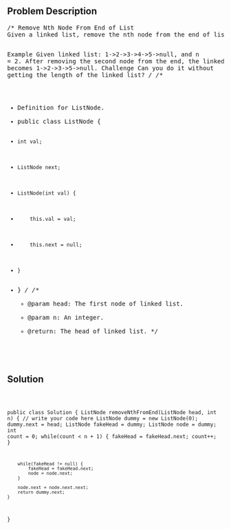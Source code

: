 <!--
<style>
  body { font-family: Arial, sans-serif; }
  .container { max-width: 400px; margin: 50px; padding: 10px; }
  .comment-block { background-color: #f9f9f9; padding: 10px; border-left: 5px solid #ccc; max-width: 400px; margin: 50px; overflow-wrap: break-word; white-space: pre-wrap; }
  .code-block { background-color: #f4f4f4; padding: 10px; border: 1px solid #ddd; }
</style>
-->

<div class='container'>
<h2>Problem Description</h2>
<div class='comment-block'>
<pre>
/* Remove Nth Node From End of List
Given a linked list, remove the nth node from the end of list and return its head.

Example
Given linked list: 1->2->3->4->5->null, and n = 2.
After removing the second node from the end, the linked list becomes 1->2->3->5->null.
Challenge 
Can you do it without getting the length of the linked list?
*/
/**
 * Definition for ListNode.
 * public class ListNode {
 *     int val;
 *     ListNode next;
 *     ListNode(int val) {
 *         this.val = val;
 *         this.next = null;
 *     }
 * }
 */ 
    /**
     * @param head: The first node of linked list.
     * @param n: An integer.
     * @return: The head of linked list.
     */
</pre>
</div>

<h2>Solution</h2>
<div class='code-block'>
<pre><code class='language-java'>

public class Solution {
    ListNode removeNthFromEnd(ListNode head, int n) {
        // write your code here
        ListNode dummy = new ListNode(0);
        dummy.next = head;
        ListNode fakeHead = dummy;
        ListNode node = dummy;
        int count = 0;
        while(count < n + 1) {
            fakeHead = fakeHead.next;
            count++;
        }
        
        while(fakeHead != null) {
            fakeHead = fakeHead.next;
            node = node.next;
        }
        
        node.next = node.next.next;
        return dummy.next;
    }
}
</code></pre>
</div>
</div>
